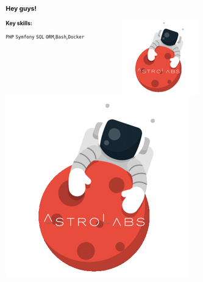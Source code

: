 ### Hey guys!

<img align="right" src="./giphy.gif" width="200" />

#### Key skills:
`PHP` `Symfony` `SQL` `ORM`,`Bash`,`Docker`     

![image alt >](giphy.gif)




